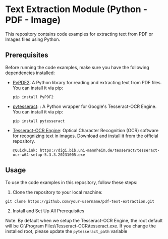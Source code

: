 # Text Extraction Module (Python -  PDF - Image)

This repository contains code examples for extracting text from PDF or Images files using Python.

## Prerequisites

Before running the code examples, make sure you have the following dependencies installed:

- [PyPDF2](https://pypi.org/project/PyPDF2/): A Python library for reading and extracting text from PDF files. You can install it via pip:
  
  ```
  pip install PyPDF2
  ```
- [pytesseract](https://github.com/UB-Mannheim/tesseract/wiki): : A Python wrapper for Google's Tesseract-OCR Engine. You can install it via pip:

  ```
  pip install pytesseract
  ```
- [Tesseract-OCR Engine](https://github.com/UB-Mannheim/tesseract/wiki): Optical Character Recognition (OCR) software for recognizing text in images. Download and install it from the official repository.
  ```
  @QuickLink: https://digi.bib.uni-mannheim.de/tesseract/tesseract-ocr-w64-setup-5.3.3.20231005.exe
  ```

## Usage

To use the code examples in this repository, follow these steps:

1. Clone the repository to your local machine:

```
git clone https://github.com/your-username/pdf-text-extraction.git
```

2. Install and Set Up All Prerequisites

Note: By default when we setup the Tesseract-OCR Engine, the root default will be C:\Program Files\Tesseract-OCR\tesseract.exe.
If you change the installed root, please update the ```pytesseract_path``` variable
